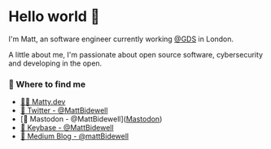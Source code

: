 # Hello world 👋

I'm Matt, an software engineer currently working [@GDS](https://www.gov.uk/) in London. 

A little about me, I'm passionate about open source software, cybersecurity and developing in the open.

### 📌 Where to find me
- [👨‍💻 Matty.dev](https://matty.dev)
- [🐥 Twitter - @MattBidewell](https://twitter.com/MattBidewell)
- [🐳 Mastodon - @MattBidewell](<a rel="me" href="https://fosstodon.org/@MattBidewell">Mastodon</a>)
- [🔑 Keybase - @MattBidewell](https://keybase.io/mattbidewell)
- [📰 Medium Blog - @mattBidewell](https://medium.com/@mattbidewell)
